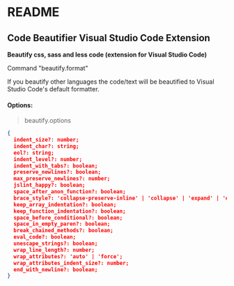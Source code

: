 # README
## Code Beautifier Visual Studio Code Extension


**Beautify css, sass and less code (extension for Visual Studio Code)**

Command "beautify.format"

If you beautify other languages ​​the code/text will be beautified to Visual Studio Code's default formatter.

#### Options:
> beautify.options
```json
{
  indent_size?: number;
  indent_char?: string;
  eol?: string;
  indent_level?: number;
  indent_with_tabs?: boolean;
  preserve_newlines?: boolean;
  max_preserve_newlines?: number;
  jslint_happy?: boolean;
  space_after_anon_function?: boolean;
  brace_style?: 'collapse-preserve-inline' | 'collapse' | 'expand' | 'end-expand' | 'none';
  keep_array_indentation?: boolean;
  keep_function_indentation?: boolean;
  space_before_conditional?: boolean;
  space_in_empty_paren?: boolean;
  break_chained_methods?: boolean;
  eval_code?: boolean;
  unescape_strings?: boolean;
  wrap_line_length?: number;
  wrap_attributes?: 'auto' | 'force';
  wrap_attributes_indent_size?: number;
  end_with_newline?: boolean;
}
```